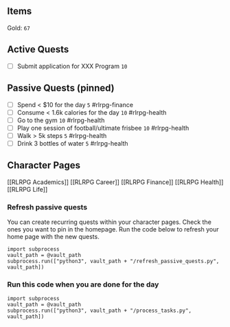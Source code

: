 ## Items
Gold: `67`

## Active Quests
- [ ] Submit application for XXX Program `10`

## Passive Quests (pinned)
- [ ] Spend < $10 for the day `5` #rlrpg-finance
- [ ] Consume < 1.6k calories for the day `10` #rlrpg-health
- [ ] Go to the gym `10` #rlrpg-health
- [ ] Play one session of football/ultimate frisbee `10` #rlrpg-health
- [ ] Walk > 5k steps `5` #rlrpg-health
- [ ] Drink 3 bottles of water `5` #rlrpg-health

## Character Pages
[[RLRPG Academics]]
[[RLRPG Career]]
[[RLRPG Finance]]
[[RLRPG Health]]
[[RLRPG Life]]

### Refresh passive quests
You can create recurring quests within your character pages. Check the ones you want to pin in the homepage. Run the code below to refresh your home page with the new quests.

```run-python
import subprocess
vault_path = @vault_path
subprocess.run(["python3", vault_path + "/refresh_passive_quests.py", vault_path])
```

### Run this code when you are done for the day

```run-python
import subprocess
vault_path = @vault_path
subprocess.run(["python3", vault_path + "/process_tasks.py", vault_path])
```